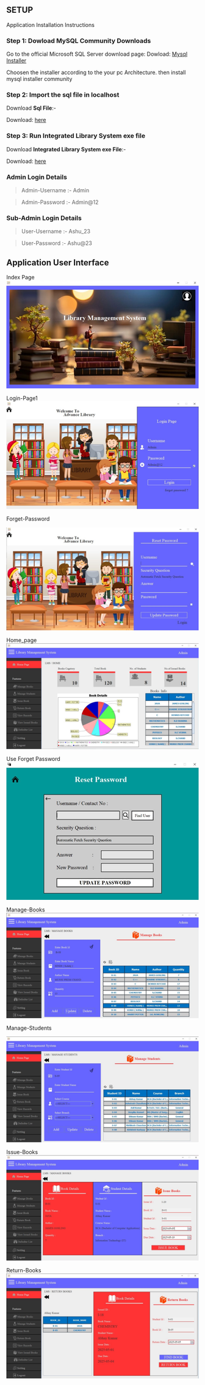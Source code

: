 ## SETUP
 Application Installation Instructions
### Step 1: Dowload MySQL Community Downloads
Go to the official Microsoft SQL Server download page:
Dowload: [Mysql Installer](https://dev.mysql.com/downloads/mysql/)

Choosen the installer according to the your pc Architecture.
then install mysql installer community

### Step 2: Import the sql file in localhost
Download **Sql File**:-

Download: [here](https://github.com/MehtaAbhay27/Integrated-Library-System/tree/master/Database)

### Step 3: Run Integrated Library System exe file 
Download **Integrated Library System exe File**:-

Download: [here](https://github.com/MehtaAbhay27/Integrated-Library-System/releases/tag/v0.1)


### Admin Login Details
> Admin-Username :- Admin

> Admin-Password :- Admin@12

### Sub-Admin Login Details
> User-Username :- Ashu_23

> User-Password :- Ashu@23

## Application User Interface
Index Page
![Index Page](https://github.com/MehtaAbhay27/Integrated-Library-System/blob/dce862d76677f84f7b9146dcd8258bc92b579a14/Images/Index-Page.jpg)

Login-Page1
![Login-Page1](https://github.com/MehtaAbhay27/Integrated-Library-System/blob/dce862d76677f84f7b9146dcd8258bc92b579a14/Images/Login-Page1.jpg)

Forget-Password

![Forget-Password](https://github.com/MehtaAbhay27/Integrated-Library-System/blob/0d6e1b1be5a0179599926dfcdf5646a8897584ae/Images/Forget-Password.jpg)

Home_page
![Home-Page](https://github.com/MehtaAbhay27/Integrated-Library-System/blob/dce862d76677f84f7b9146dcd8258bc92b579a14/Images/Home-Page.jpg)

Use Forget Password
![User forget_password](https://github.com/MehtaAbhay27/LOGIN-CURD/blob/b1a7c9a20bca6b781e2b93059062c4ba2c9efeae/images/User%20forget_password.jpg)

Manage-Books
![CRUD-bOOKS](https://github.com/MehtaAbhay27/Integrated-Library-System/blob/dce862d76677f84f7b9146dcd8258bc92b579a14/Images/CRUD-BOOKS.jpg)

Manage-Students

![CRUD-Students](https://github.com/MehtaAbhay27/Integrated-Library-System/blob/dce862d76677f84f7b9146dcd8258bc92b579a14/Images/CRUD-STUDENTS.jpg)

Issue-Books
![Issue-Books](https://github.com/MehtaAbhay27/Integrated-Library-System/blob/dce862d76677f84f7b9146dcd8258bc92b579a14/Images/Issue-Books.jpg)

Return-Books
![Return-Books](https://github.com/MehtaAbhay27/Integrated-Library-System/blob/dce862d76677f84f7b9146dcd8258bc92b579a14/Images/Return-Book.jpg)




